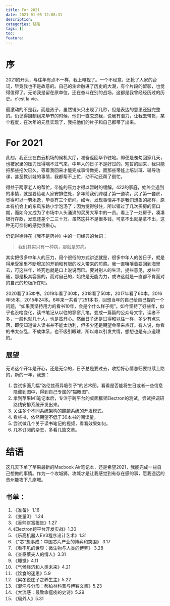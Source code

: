 ```yaml
---
title: For 2021 
date: 2021-01-05 12:08:31 
description:
categories: 随笔 
tags: []
toc:
feature:
---
```


# 序

2021的开头，与往年有点不一样，我上电视了。一个不经意，还抢了人家的台词，毕竟我也不是故意的。自己的生命融进了历史的大潮，有个片段的留影，也觉得值得了。无论我是留在原单位，还在奋斗在别的战场，这都是我曾经经历过的历史。c'est la vie。

最激动的不是我，而是孩子，虽然镜头只出现了几秒，但是表达的意思还挺完整的。仍记得摄制组来毕节的时候，他们一直忽悠我，说我有潜力，让我去带货，某个程度，在次年的元旦实现了，我把他们的片子和自己都带了出来。

<!-- more -->

# For 2021

此刻，我正坐在白云机场的候机大厅，准备返回毕节驻地。即便是匆匆回家几天，也被家里的压力压得喘不过气来，中年人的日子不是好过的。短暂的回来，我只能把那些拖欠已久，等着我回来才能完成事情做完，而那些带娃上培训班、辅导功课，甚至教训娃的事情，我都帮不上忙，动不动还帮了倒忙。

得益于两家老人的帮忙，带娃的压力才得以暂时的缓解。422的家庭，始终会遇到的事情，就是要给老人家安排住处，多年前我们跨越了第一道坎，买了第一套房，觉得可以一劳永逸，毕竟有三个房间。如今，发现事情并不是我们想象的那样，原本有机会上的东风东路小学泡汤了；因为觉得够住，所以错过了几次买房的窗口期，而如今又成为了市场中人头涌涌的买房大军中的一员。看上了一处房子，凑凑银行存款，发现还差个二三十万。虽然这并不是很多钱，可拿不出就是拿不出，这种无可奈何的感觉很揪心。

仍记得徐峥在《我不是药神》中的一句经典的台词：

> 我们其实只有一种病，那就是穷病。

其实把很多中年人的压力，用个很俗的方式讲述就是，很多中年人的苦日子，就是得承受家里不断增加的开销和有限的收入带来的煎熬。我一直嚷嚷着要回到海里去，可这些年，终究也就是口上说说而已。要对别人的生活，提些意见，发些牢骚，那是极其容易的，而对自己的，始终是无能为力，或许这就是一直都不肯面对的自己的短板所在吧。

2020看了35本书，2019年看了30本，2018看了50本，2017年看了60本，2016年55本，2015年24本。6年来一共看了251本书，回想当年的自己给自己提的一个问题，“如果我坚持用力的看书10年，会是个什么样子呢”。如今坚持了好些年，似乎也没啥变化，读书笔记从以往的寥寥几笔，变成一篇篇的公众号文字，读者不多，一般也就几十人，也是蛮开心。然而日子还是过得和以往一样，多少有点失落，即便知道做人读书并不能太功利，但多少还是期望会带来点好。有人说，你看的书太杂乱，不成体系，也不吸引眼球，所以难以引发共情，想想也是有点道理的。

## 展望

无论这个开年是开心，还是无奈的，日子总是要过去，收拾好心情总归要继续上路的，新的一年，我想：

1. 尝试多画几幅“洛伦兹奇异吸引子”的艺术图，看看是否能将生日或者一些信息隐藏到图中，得到自己专属的“猫眼图”。
2. 拿到苹果M1笔记本后，专注于跨平台的桌面框架Electron的测试，尝试把调研路线安排系统开发出来。
3. 关注多个不同系统架构的麒麟系统的开发模式。
4. 看些书，依然期望不低于30本书的阅读量。
5. 尝试做几个关于读书笔记的视频，看看效果如何。
6. 几本订阅的杂志，多看几篇文章。

# 结语

这几天下单了苹果最新的Macbook Air笔记本，还是希望2021，我能完成一些自己想做的事情。作为一个攻城狮，攻城才是让我感觉到有存在感的事，愿我遥远的贵州能攻下几座城。

## 书单：

1. 《准备》 1.16
2. 《变量3》 1.24
3. 《香帅财富报告》1.27
4. 《Electron跨平台开发实战》1.30
5. 《乐高机器人EV3程序设计艺术》1.31
6. 《"芯"想事成：中国芯片产业的博弈和突围》  3.17
7. 《看不见的世界：微生物与人类的博弈》 3.28
8. 《查泰莱夫人的情人》3.31
9. 《睡觉》4.11
10. 《气候经济和人类未来》4.21
11. 《饮食的迷思》5.9
12. 《梁冬说庄子之养生主》5.22
13. 《混沌与分形：郝柏林科普与博客文集》5.23
14. 《大流感：最致命瘟疫的史诗》5.29
15. 《局外人》5.31


